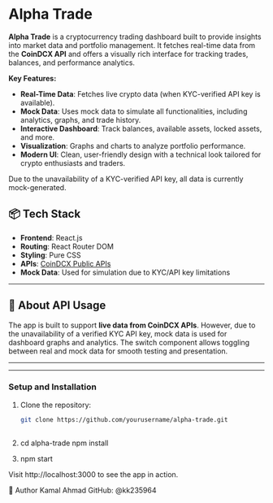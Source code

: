 # Alpha Trade

**Alpha Trade** is a cryptocurrency trading dashboard built to provide insights into market data and portfolio management. It fetches real-time data from the **CoinDCX API** and offers a visually rich interface for tracking trades, balances, and performance analytics.

**Key Features:**
- **Real-Time Data**: Fetches live crypto data (when KYC-verified API key is available).
- **Mock Data**: Uses mock data to simulate all functionalities, including analytics, graphs, and trade history.
- **Interactive Dashboard**: Track balances, available assets, locked assets, and more.
- **Visualization**: Graphs and charts to analyze portfolio performance.
- **Modern UI**: Clean, user-friendly design with a technical look tailored for crypto enthusiasts and traders.

Due to the unavailability of a KYC-verified API key, all data is currently mock-generated. 

## 📦 Tech Stack

- **Frontend**: React.js
- **Routing**: React Router DOM
- **Styling**: Pure CSS
- **APIs**: [CoinDCX Public APIs](https://api.coindcx.com)
- **Mock Data**: Used for simulation due to KYC/API key limitations

---

## 🔐 About API Usage

The app is built to support **live data from CoinDCX APIs**. However, due to the unavailability of a verified KYC API key, mock data is used for dashboard graphs and analytics. The switch component allows toggling between real and mock data for smooth testing and presentation.

---
---

### Setup and Installation

1. Clone the repository:
   ```bash
   git clone https://github.com/yourusername/alpha-trade.git
  
2.  cd alpha-trade
    npm install

3. npm start

Visit http://localhost:3000 to see the app in action.


👤 Author
Kamal Ahmad
GitHub: @kk235964


